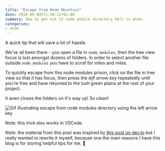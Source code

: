 ```yaml
---
title: "Escape from Node Mountain"
date: 2018-05-09T21:50:13+01:00
summary: How to get out of node module directory hell in Atom.
categories:
- atom
---
```


A quick tip that will save a lot of hassle.

We've all been there - you open a file in `node_modules`, then the tree view focus is lost amongst dozens of folders. In order to select another file outside `node_modules` you have to scroll for miles and miles.

To quickly escape from this node modules prison, click on the file in tree view so that it has focus, then press the *left arrow key* repeatedly until you're free and have returned to the lush green plains at the root of your project.

It even closes the folders on it's way up! So clean!

<img src="/images/node_modules.gif" alt="Gif illustrating escape from node modules directory using the left arrow key" style="width: auto" />

Note: this trick also works in VSCode.

Note: the material from this post was inspired by [this post on dev.to](https://dev.to/dance2die/keyboard-shortcut-to-get-out-of-nodemodules-folder-in-visual-studio-code-5dd7) but I really wanted to rewrite it myself, because one the main reasons I have this blog is for storing helpful tips for me. 🙂
